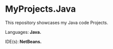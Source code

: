 # MyProjects.Java
<p> This repository showcases my Java code Projects.</p>

<p> Languages:<b> Java. </b> </p>
<p> IDE(s):<b> NetBeans. </b> </p>
